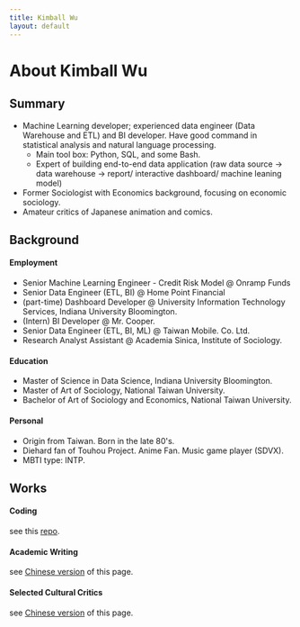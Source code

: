 ```yaml
---
title: Kimball Wu
layout: default
---
```

# About Kimball Wu

## Summary

- Machine Learning developer; experienced data engineer (Data Warehouse and ETL) and BI developer.  Have good command in statistical analysis and natural language processing. 
  - Main tool box: Python, SQL, and some Bash.
  - Expert of building end-to-end data application (raw data source -> data warehouse -> report/ interactive dashboard/ machine leaning model)
- Former Sociologist with Economics background, focusing on economic sociology. 
- Amateur critics of Japanese animation and comics.

## Background

#### Employment

- Senior Machine Learning Engineer - Credit Risk Model @ Onramp Funds
- Senior Data Engineer (ETL, BI) @ Home Point Financial
- (part-time) Dashboard Developer @ University Information Technology  Services, Indiana University Bloomington. 
- (Intern) BI Developer @ Mr. Cooper. 
- Senior Data Engineer (ETL, BI, ML) @ Taiwan Mobile. Co. Ltd. 
- Research Analyst Assistant @ Academia Sinica, Institute of Sociology. 

#### Education

- Master of Science in Data Science, Indiana University Bloomington.
- Master of Art of Sociology, National Taiwan University.
- Bachelor of Art of Sociology and Economics, National Taiwan University. 

#### Personal

- Origin from Taiwan. Born in the late 80's. 
- Diehard fan of Touhou Project. Anime Fan. Music game player (SDVX). 
- MBTI type: INTP.

## Works

#### Coding

see this [repo](https://github.com/kimballXD/portofolio).

#### Academic Writing 

see [Chinese version](about_zh.html) of this page.

#### Selected Cultural Critics

see [Chinese version](about_zh.html) of this page.